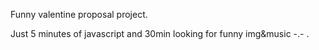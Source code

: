 Funny valentine proposal project. 

Just 5 minutes of javascript and 30min looking for funny img&music -.- .
